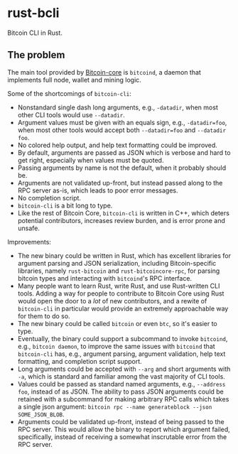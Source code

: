 # rust-bcli
Bitcoin CLI in Rust.

## The problem

The main tool provided by [Bitcoin-core](https://github.com/bitcoin/bitcoin) is
`bitcoind`, a daemon that implements full node, wallet and mining logic. 

Some of the shortcomings of `bitcoin-cli`:
- Nonstandard single dash long arguments, e.g., `-datadir`, when most other CLI
  tools would use `--datadir`.
- Argument values must be given with an equals sign, e.g., `-datadir=foo`, when
  most other tools would accept both `--datadir=foo` and `--datadir foo`.
- No colored help output, and help text formatting could be improved.
- By default, arguments are passed as JSON which is verbose and hard to get
  right, especially when values must be quoted.
- Passing arguments by name is not the default, when it probably should be.
- Arguments are not validated up-front, but instead passed along to the RPC
  server as-is, which leads to poor error messages.
- No completion script.
- `bitcoin-cli` is a bit long to type.
- Like the rest of Bitcoin Core, `bitcoin-cli` is written in C++, which deters
  potential contributors, increases review burden, and is error prone and
  unsafe.

Improvements:
- The new binary could be written in Rust, which has excellent libraries for
  argument parsing and JSON serialization, including Bitcoin-specific libraries,
  namely `rust-bitcoin` and `rust-bitcoincore-rpc`, for parsing bitcoin types
  and interacting with `bitcoind`'s RPC interface.
- Many people want to learn Rust, write Rust, and use Rust-written CLI tools.
  Adding a way for people to contribute to Bitcoin Core using Rust would open
  the door to a *lot* of new contributors, and a rewite of `bitcoin-cli` in
  particular would provide an extremely approachable way for them to do so.
- The new binary could be called `bitcoin` or even `btc`, so it's easier to
  type.
- Eventually, the binary could support a subcommand to invoke `bitcoind`, e.g.,
  `bitcoin daemon`, to improve the same issues with `bitcoind` that
  `bitcoin-cli` has, e.g., argument parsing, argument validation, help text
  formatting, and completion script support.
- Long arguments could be accepted with `--arg` and short arguments with `-a`,
  which is standard and familiar among the vast majority of CLI tools.
- Values could be passed as standard named arguments, e.g., `--address foo`,
  instead of as JSON. The ability to pass JSON arguments could be retained with
  a subcommand for making arbitrary RPC calls which takes a single json
  argument: `bitcoin rpc --name generateblock --json SOME_JSON_BLOB`.
- Arguments could be validated up-front, instead of being passed to the RPC
  server. This would allow the binary to report which argument failed,
  specifically, instead of receiving a somewhat inscrutable error from the RPC
  server.

